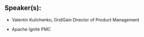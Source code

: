 ## Speaker(s): 

* Valentin Kulichenko, GridGain Director of Product Management

 - Apache Ignite PMC
